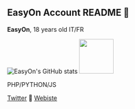 ## EasyOn Account README 👺

**EasyOn**, 18 years old
IT/FR

![EasyOn's GitHub stats](https://github-readme-stats.vercel.app/api?username=easyonez&theme=dark&show_icons=true)
[<img height="80px" src="https://discord.c99.nl/widget/theme-4/1075544459225342032.png"/>](https://discord.com/users/1075544459225342032)

PHP/PYTHON/JS

[Twitter](https://twitter.com/easyon_ez) 📲
[Webiste](https://easyon.fr)
